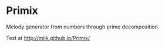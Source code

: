 Primix
======
Melody generator from numbers through prime decomposition.

Test at http://milk.github.io/Primix/
